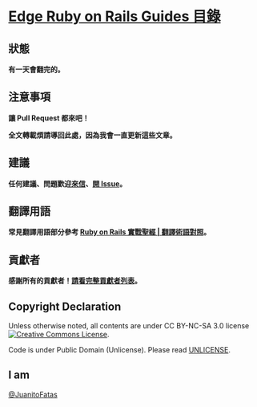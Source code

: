 # [Edge Ruby on Rails Guides 目錄](/guides/index.md)

## 狀態

**有一天會翻完的。**

## 注意事項

**讓 Pull Request 都來吧！**

**全文轉載煩請導回此處，因為我會一直更新這些文章。**

## 建議

**任何建議、問題歡迎[來信][mail-to-juanito-fatas]、[開 Issue][new-issue]。**

## 翻譯用語

**常見翻譯用語部分參考 [Ruby on Rails 實戰聖經 | 翻譯術語對照](http://ihower.tw/rails3/translation.html)。**

## 貢獻者

**感謝所有的貢獻者！[請看完整貢獻者列表](https://github.com/JuanitoFatas/Guides/graphs/contributors)。**

## Copyright Declaration

Unless otherwise noted, all contents are under CC BY-NC-SA 3.0 license <a rel="license" href="http://creativecommons.org/licenses/by-nc-sa/3.0/deed"><img alt="Creative Commons License" style="border-width:0" src="http://i.creativecommons.org/l/by-nc/3.0/88x31.png" /></a>.

Code is under Public Domain (Unlicense). Please read [UNLICENSE](/UNLICENSE).

## I am

[@JuanitoFatas](https://twitter.com/JuanitoFatas)

[mail-to-juanito-fatas]: mailto://katehuang0320@gmail.com
[new-issue]: https://github.com/JuanitoFatas/Guides/issues/new
